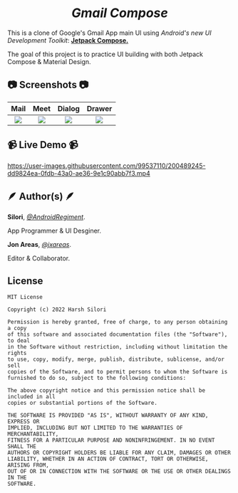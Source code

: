<h1 align = "center">
<b><i>Gmail Compose</i></b>
</h1>

This is a clone of Google's Gmail App main UI using *Android's new UI Development Toolkit*: [**Jetpack Compose.**](https://developer.android.com/jetpack/compose)

The goal of this project is to practice UI building with both Jetpack Compose & Material Design.

## 📷 Screenshots 📷

Mail	|	Meet	|	Dialog | Drawer	|
:------:|:---------------------:|:-----------------------------:|:-------------:|
![](./assets/images/mail.jpg)  |  ![](./assets/images/meet.jpg)  |  ![](./assets/images/dialog.jpg)  |  ![](./assets/images/drawer.jpg)


## 📹 Live Demo 📹
https://user-images.githubusercontent.com/99537110/200489245-dd9824ea-0fdb-43a0-ae36-9e1c90abb7f3.mp4
## 🪶 Author(s) 🪶

**Silori**, [*@AndroidRegiment*](https://github.com/AndroidRegiment).

App Programmer & UI Desginer.

**Jon Areas**, [*@jxareas*](https://github.com/jxareas).

Editor & Collaborator.


## License
```
MIT License

Copyright (c) 2022 Harsh Silori

Permission is hereby granted, free of charge, to any person obtaining a copy
of this software and associated documentation files (the "Software"), to deal
in the Software without restriction, including without limitation the rights
to use, copy, modify, merge, publish, distribute, sublicense, and/or sell
copies of the Software, and to permit persons to whom the Software is
furnished to do so, subject to the following conditions:

The above copyright notice and this permission notice shall be included in all
copies or substantial portions of the Software.

THE SOFTWARE IS PROVIDED "AS IS", WITHOUT WARRANTY OF ANY KIND, EXPRESS OR
IMPLIED, INCLUDING BUT NOT LIMITED TO THE WARRANTIES OF MERCHANTABILITY,
FITNESS FOR A PARTICULAR PURPOSE AND NONINFRINGEMENT. IN NO EVENT SHALL THE
AUTHORS OR COPYRIGHT HOLDERS BE LIABLE FOR ANY CLAIM, DAMAGES OR OTHER
LIABILITY, WHETHER IN AN ACTION OF CONTRACT, TORT OR OTHERWISE, ARISING FROM,
OUT OF OR IN CONNECTION WITH THE SOFTWARE OR THE USE OR OTHER DEALINGS IN THE
SOFTWARE.
```









